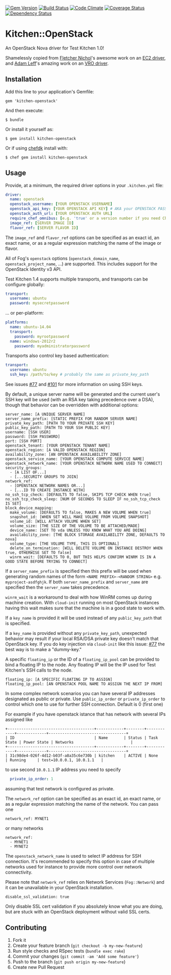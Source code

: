 [![Gem Version](https://img.shields.io/gem/v/kitchen-openstack.svg)][gem]
[![Build Status](https://img.shields.io/travis/test-kitchen/kitchen-openstack.svg)][travis]
[![Code Climate](https://img.shields.io/codeclimate/github/test-kitchen/kitchen-openstack.svg)][codeclimate]
[![Coverage Status](https://img.shields.io/coveralls/test-kitchen/kitchen-openstack.svg)][coveralls]
[![Dependency Status](https://img.shields.io/gemnasium/test-kitchen/kitchen-openstack.svg)][gemnasium]

[gem]: https://rubygems.org/gems/kitchen-openstack
[travis]: https://travis-ci.org/test-kitchen/kitchen-openstack
[codeclimate]: https://codeclimate.com/github/test-kitchen/kitchen-openstack
[coveralls]: https://coveralls.io/r/test-kitchen/kitchen-openstack
[gemnasium]: https://gemnasium.com/test-kitchen/kitchen-openstack

# Kitchen::OpenStack

An OpenStack Nova driver for Test Kitchen 1.0!

Shamelessly copied from [Fletcher Nichol](https://github.com/fnichol)'s
awesome work on an [EC2 driver](https://github.com/test-kitchen/kitchen-ec2),
and [Adam Leff](https://github.com/adamleff)'s
amazing work on an [VRO driver](https://github.com/chef-partners/kitchen-vro).

## Installation

Add this line to your application's Gemfile:

    gem 'kitchen-openstack'

And then execute:

    $ bundle

Or install it yourself as:

    $ gem install kitchen-openstack

Or if using [chefdk](https://downloads.chef.io/chef-dk) install with:

    $ chef gem install kitchen-openstack

## Usage

Provide, at a minimum, the required driver options in your `.kitchen.yml` file:

```yaml
driver:
  name: openstack
  openstack_username: [YOUR OPENSTACK USERNAME]
  openstack_api_key: [YOUR OPENSTACK API KEY] # AKA your OPENSTACK PASSWORD
  openstack_auth_url: [YOUR OPENSTACK AUTH URL]
  require_chef_omnibus: [e.g. 'true' or a version number if you need Chef]
  image_ref: [SERVER IMAGE ID]
  flavor_ref: [SERVER FLAVOR ID]
```

The `image_ref` and `flavor_ref` options can be specified as an exact id,
an exact name, or as a regular expression matching the name of the image or flavor.

All of Fog's `openstack` options (`openstack_domain_name`, `openstack_project_name`,
...) are supported. This includes support for the OpenStack Identity v3 API.

Test Kitchen 1.4 supports multiple transports, and transports can be configure globally:

```yaml
transport:
  username: ubuntu
  password: mysecretpassword
```

... or per-platform:

```yaml
platforms:
  name: ubuntu-14.04
  transport:
    password: myrootpassword
  name: windows-2012r2
    password: myadministratorpassword
```

Transports also control key based authentication:

```yaml
transport:
  username: ubuntu
  ssh_key: /path/to/key # probably the same as private_key_path
```

See issues [#77](https://github.com/test-kitchen/kitchen-openstack/issues/77)
and [#101](https://github.com/test-kitchen/kitchen-openstack/issues/101)
for more information on using SSH keys.

By default, a unique server name will be generated and the current user's SSH
key will be used (with an RSA key taking precedence over a DSA), though that
behavior can be overridden with additional options:

    server_name: [A UNIQUE SERVER NAME]
    server_name_prefix: [STATIC PREFIX FOR RANDOM SERVER NAME]
    private_key_path: [PATH TO YOUR PRIVATE SSH KEY]
    public_key_path: [PATH TO YOUR SSH PUBLIC KEY]
    username: [SSH USER]
    password: [SSH PASSWORD]
    port: [SSH PORT]
    openstack_tenant: [YOUR OPENSTACK TENANT NAME]
    openstack_region: [A VALID OPENSTACK REGION]
    availability_zone: [AN OPENSTACK AVAILABILITY ZONE]
    openstack_service_name: [YOUR OPENSTACK COMPUTE SERVICE NAME]
    openstack_network_name: [YOUR OPENSTACK NETWORK NAME USED TO CONNECT]
    security_groups:
      - [A LIST OF...]
      - [...SECURITY GROUPS TO JOIN]
    network_ref:
      - [OPENSTACK NETWORK NAMES OR...]
      - [...ID TO CREATE INSTANCE WITH]
    no_ssh_tcp_check: [DEFAULTS TO false, SKIPS TCP CHECK WHEN true]
    no_ssh_tcp_check_sleep: [NUM OF SECONDS TO SLEEP IF no_ssh_tcp_check IS SET]
    block_device_mapping:
      make_volume: [DEFAULTS TO false, MAKES A NEW VOLUME WHEN true]
      snapshot_id: [WHEN SET WILL MAKE VOLUME FROM VOLUME SNAPSHOT]
      volume_id: [WILL ATTACH VOLUME WHEN SET]
      volume_size: [THE SIZE OF THE VOLUME TO BE ATTACHED/MADE]
      device_name: [SET TO vda UNLESS YOU KNOW WHAT YOU ARE DOING]
      availability_zone: [THE BLOCK STORAGE AVAILABILITY ZONE, DEFAULTS TO nova]
      volume_type: [THE VOLUME TYPE, THIS IS OPTIONAL]
      delete_on_termination: [WILL DELETE VOLUME ON INSTANCE DESTROY WHEN true, OTHERWISE SET TO false]
      winrm_wait: [DEFAULTS TO 0, BUT THIS HELPS CONFIRM WINRM IS IN A GOOD STATE BEFORE TRYING TO CONNECT]

If a `server_name_prefix` is specified then this prefix will be used when
generating random names of the form `<NAME PREFIX>-<RANDOM STRING>` e.g.
`myproject-asdfghjk`. If both `server_name_prefix` and `server_name` are
specified then the `server_name` takes precedence.

`winrm_wait` is a workaround to deal with how WinRM comes up during machine
creation. With `cloud-init` running on most OpenStack instances having this
wait makes sure that the machine is in a good state to work with.

If a `key_name` is provided it will be used instead of any
`public_key_path` that is specified.

If a `key_name` is provided without any `private_key_path`, unexpected
behavior may result if your local RSA/DSA private key doesn't match that
OpenStack key. If you do key injection via `cloud-init` like this issue:
[#77](https://github.com/test-kitchen/kitchen-openstack/issues/77) the best
way is to make a "dummy-key."

A specific `floating_ip` or the ID of a `floating_ip_pool` can be provided to
bind a floating IP to the node. Any floating IP will be the IP used for
Test Kitchen's SSH calls to the node.

    floating_ip: [A SPECIFIC FLOATING IP TO ASSIGN]
    floating_ip_pool: [AN OPENSTACK POOL NAME TO ASSIGN THE NEXT IP FROM]

In some complex network scenarios you can have several IP addresses designated
as public or private. Use `public_ip_order` or `private_ip_order` to control
which one to use for further SSH connection. Default is 0 (first one)

For example if you have openstack istance that has network with several IPs assigned like

```
+--------------------------------------+------------+--------+------------+-------------+----------------------------------+
| ID                                   | Name       | Status | Task State | Power State | Networks                         |
+--------------------------------------+------------+--------+------------+-------------+----------------------------------+
| 31c98de4-026f-4d12-b03f-a8a35c6e730b | kitchen    | ACTIVE | None       | Running     | test=10.0.0.1, 10.0.1.1   |

```

to use second `10.0.1.1` IP address you need to specify

```yaml
  private_ip_order: 1

```
assuming that test network is configured as private.

The `network_ref` option can be specified as an exact id, an exact name,
or as a regular expression matching the name of the network. You can pass one

    network_ref: MYNET1

or many networks

    network_ref:
      - MYNET1
      - MYNET2

The `openstack_network_name` is used to select IP address for SSH connection.
It's recommended to specify this option in case of multiple networks used for
instance to provide more control over network connectivity.

Please note that `network_ref` relies on Network Services (`Fog::Network`) and
it can be unavailable in your OpenStack installation.

    disable_ssl_validation: true

Only disable SSL cert validation if you absolutely know what you are doing,
but are stuck with an OpenStack deployment without valid SSL certs.

## Contributing

1. Fork it
2. Create your feature branch (`git checkout -b my-new-feature`)
3. Run style checks and RSpec tests (`bundle exec rake`)
4. Commit your changes (`git commit -am 'Add some feature'`)
5. Push to the branch (`git push origin my-new-feature`)
6. Create new Pull Request

